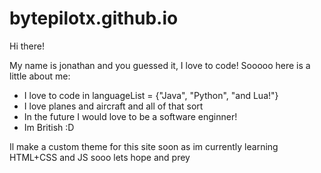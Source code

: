 # bytepilotx.github.io

Hi there!

My name is jonathan and you guessed it, I love to code! Sooooo here is a little about me:

- I love to code in languageList = {"Java", "Python", "and Lua!"}
- I love planes and aircraft and all of that sort
- In the future I would love to be a software enginner!
- Im British :D

Il make a custom theme for this site soon as im currently learning HTML+CSS and JS sooo lets hope and prey 
